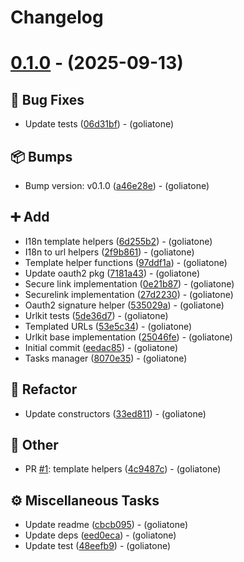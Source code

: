 # Changelog

# [0.1.0](https://github.com/goliatone/go-urlkit/tree/v0.1.0) - (2025-09-13)

## <!-- 1 -->🐛 Bug Fixes

- Update tests ([06d31bf](https://github.com/goliatone/go-urlkit/commit/06d31bfc547dc9df1b865e0058d7801ee5d275f3))  - (goliatone)

## <!-- 13 -->📦 Bumps

- Bump version: v0.1.0 ([a46e28e](https://github.com/goliatone/go-urlkit/commit/a46e28ee97c36a16c8daf504581e95dc0fab9ae8))  - (goliatone)

## <!-- 16 -->➕ Add

- I18n template helpers ([6d255b2](https://github.com/goliatone/go-urlkit/commit/6d255b2794426a750ba7b6401098534a99abff6d))  - (goliatone)
- I18n to url helpers ([2f9b861](https://github.com/goliatone/go-urlkit/commit/2f9b861116fd5c312f2a868af0d5b34cc8bed436))  - (goliatone)
- Template helper functions ([97ddf1a](https://github.com/goliatone/go-urlkit/commit/97ddf1a38312ca358ca37e3d53a6670574eac378))  - (goliatone)
- Update oauth2 pkg ([7181a43](https://github.com/goliatone/go-urlkit/commit/7181a4323cc7b3c5ab008d9d26818b5a84c5240b))  - (goliatone)
- Secure link implementation ([0e21b87](https://github.com/goliatone/go-urlkit/commit/0e21b87dfd1d11d76e6f69adee597a9e0eaa94f0))  - (goliatone)
- Securelink implementation ([27d2230](https://github.com/goliatone/go-urlkit/commit/27d2230338eea3e57bc3a9325ce9defde9f4bb5a))  - (goliatone)
- Oauth2 signature helper ([535029a](https://github.com/goliatone/go-urlkit/commit/535029afe0e52a98c1a223b8b6cc7c5514ecdbf0))  - (goliatone)
- Urlkit tests ([5de36d7](https://github.com/goliatone/go-urlkit/commit/5de36d703d1800afd2446889c9b7e4c0db7958d4))  - (goliatone)
- Templated URLs ([53e5c34](https://github.com/goliatone/go-urlkit/commit/53e5c34f8a20a155a5d763cf26bd52237f122b00))  - (goliatone)
- Urlkit base implementation ([25046fe](https://github.com/goliatone/go-urlkit/commit/25046febc6857675cdd3725c52b1e2e992413632))  - (goliatone)
- Initial commit ([eedac85](https://github.com/goliatone/go-urlkit/commit/eedac8573981d3eebe7f6defaa12efb0a0c83e1a))  - (goliatone)
- Tasks manager ([8070e35](https://github.com/goliatone/go-urlkit/commit/8070e35c3a14deb52a23be7da13fcb85266155bf))  - (goliatone)

## <!-- 2 -->🚜 Refactor

- Update constructors ([33ed811](https://github.com/goliatone/go-urlkit/commit/33ed811ee92e986a83830551749c61e04ebb3cb4))  - (goliatone)

## <!-- 30 -->📝 Other

- PR [#1](https://github.com/goliatone/go-urlkit/pull/1): template helpers ([4c9487c](https://github.com/goliatone/go-urlkit/commit/4c9487c01c5af563f74f00c3c64a7f4c953d40f5))  - (goliatone)

## <!-- 7 -->⚙️ Miscellaneous Tasks

- Update readme ([cbcb095](https://github.com/goliatone/go-urlkit/commit/cbcb09527a6d0ee41f126b02b31c2c4829764468))  - (goliatone)
- Update deps ([eed0eca](https://github.com/goliatone/go-urlkit/commit/eed0eca79bfa71e9d6798ebcd1727e51c4c8194f))  - (goliatone)
- Update test ([48eefb9](https://github.com/goliatone/go-urlkit/commit/48eefb94cebdff57e4709b8db068dff472cdb708))  - (goliatone)


